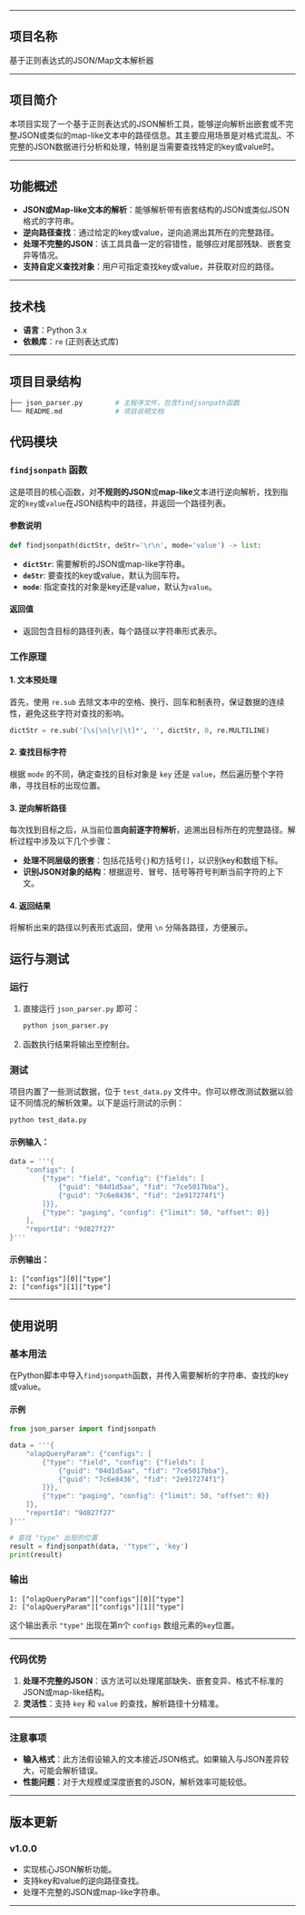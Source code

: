 

---


## 项目名称

基于正则表达式的JSON/Map文本解析器

---

## 项目简介

本项目实现了一个基于正则表达式的JSON解析工具，能够逆向解析出嵌套或不完整JSON或类似的map-like文本中的路径信息。其主要应用场景是对格式混乱、不完整的JSON数据进行分析和处理，特别是当需要查找特定的key或value时。

---

## 功能概述

- **JSON或Map-like文本的解析**：能够解析带有嵌套结构的JSON或类似JSON格式的字符串。
- **逆向路径查找**：通过给定的key或value，逆向追溯出其所在的完整路径。
- **处理不完整的JSON**：该工具具备一定的容错性，能够应对尾部残缺、嵌套变异等情况。
- **支持自定义查找对象**：用户可指定查找key或value，并获取对应的路径。

---

## 技术栈

- **语言**：Python 3.x
- **依赖库**：`re` (正则表达式库)

---

## 项目目录结构

```bash
├── json_parser.py        # 主程序文件，包含findjsonpath函数
└── README.md             # 项目说明文档
```



## 代码模块

### `findjsonpath` 函数

这是项目的核心函数，对**不规则的JSON**或**map-like**文本进行逆向解析，找到指定的`key`或`value`在JSON结构中的路径，并返回一个路径列表。

#### 参数说明

```python
def findjsonpath(dictStr, deStr='\r\n', mode='value') -> list:
```

- **`dictStr`**: 需要解析的JSON或map-like字符串。
- **`deStr`**: 要查找的key或value，默认为回车符。
- **`mode`**: 指定查找的对象是key还是value，默认为`value`。

#### 返回值

- 返回包含目标的路径列表，每个路径以字符串形式表示。

### 工作原理

#### 1. 文本预处理
首先，使用 `re.sub` 去除文本中的空格、换行、回车和制表符，保证数据的连续性，避免这些字符对查找的影响。

```python
dictStr = re.sub('[\s|\n|\r|\t]*', '', dictStr, 0, re.MULTILINE)
```

#### 2. 查找目标字符
根据 `mode` 的不同，确定查找的目标对象是 `key` 还是 `value`，然后遍历整个字符串，寻找目标的出现位置。

#### 3. 逆向解析路径
每次找到目标之后，从当前位置**向前逐字符解析**，追溯出目标所在的完整路径。解析过程中涉及以下几个步骤：

- **处理不同层级的嵌套**：包括花括号`{}`和方括号`[]`，以识别key和数组下标。
- **识别JSON对象的结构**：根据逗号、冒号、括号等符号判断当前字符的上下文。

#### 4. 返回结果
将解析出来的路径以列表形式返回，使用 `\n` 分隔各路径，方便展示。

## 运行与测试

### 运行

1. 直接运行 `json_parser.py` 即可：

   ```bash
   python json_parser.py
   ```

2. 函数执行结果将输出至控制台。

### 测试

项目内置了一些测试数据，位于 `test_data.py` 文件中。你可以修改测试数据以验证不同情况的解析效果。以下是运行测试的示例：

```bash
python test_data.py
```

#### 示例输入：

```python
data = '''{
    "configs": [
        {"type": "field", "config": {"fields": [
            {"guid": "04d1d5aa", "fid": "7ce5017bba"},
            {"guid": "7c6e8436", "fid": "2e917274f1"}
        ]}},
        {"type": "paging", "config": {"limit": 50, "offset": 0}}
    ],
    "reportId": "9d827f27"
}'''
```

#### 示例输出：

```
1: ["configs"][0]["type"]
2: ["configs"][1]["type"]
```

---

## 使用说明

### 基本用法

在Python脚本中导入`findjsonpath`函数，并传入需要解析的字符串、查找的key或value。

#### 示例

```python
from json_parser import findjsonpath

data = '''{
    "olapQueryParam": {"configs": [
        {"type": "field", "config": {"fields": [
            {"guid": "04d1d5aa", "fid": "7ce5017bba"},
            {"guid": "7c6e8436", "fid": "2e917274f1"}
        ]}},
        {"type": "paging", "config": {"limit": 50, "offset": 0}}
    ]},
    "reportId": "9d827f27"
}'''

# 查找 "type" 出现的位置
result = findjsonpath(data, '"type"', 'key')
print(result)
```

### 输出

```
1: ["olapQueryParam"]["configs"][0]["type"]
2: ["olapQueryParam"]["configs"][1]["type"]
```
这个输出表示 `"type"` 出现在第n个 `configs` 数组元素的`key`位置。

---


### 代码优势

1. **处理不完整的JSON**：该方法可以处理尾部缺失、嵌套变异、格式不标准的JSON或map-like结构。
2. **灵活性**：支持 `key` 和 `value` 的查找，解析路径十分精准。

---

### 注意事项

- **输入格式**：此方法假设输入的文本接近JSON格式。如果输入与JSON差异较大，可能会解析错误。
- **性能问题**：对于大规模或深度嵌套的JSON，解析效率可能较低。

---

## 版本更新

### v1.0.0
- 实现核心JSON解析功能。
- 支持key和value的逆向路径查找。
- 处理不完整的JSON或map-like字符串。

---

